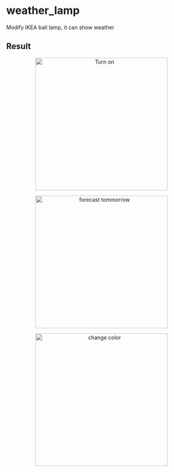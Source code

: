 # weather_lamp
Modify IKEA ball lamp, it can show weather

## Result
<p align="center">
  <img src="doc/1.GIF" width="350" title="Turn on">
</p>

<p align="center">
  <img src="doc/2.GIF" width="350" title="forecast tommorrow">
</p>

<p align="center">
  <img src="doc/3.gif" width="350" title="change color">
</p>
